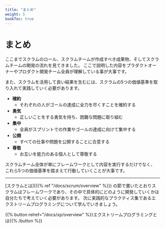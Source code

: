 ```yaml
---
title: "まとめ"
weight: 5
bookToc: true
---
```


# まとめ

ここまでスクラムのロール、スクラムチームが作成すべき成果物、そしてスクラムチームの開発の流れを見てきました。
ここで説明した内容をプラダクトオーナーやプロダクト開発チーム全員が理解している事が大事です。

また、スクラムを活用して良い結果を生むには、スクラムの5つの価値基準を取り入れて実践していく必要があります。

* **確約**
  * それぞれの人がゴールの達成に全力を尽くすことを確約する
* **勇気**
  * 正しいことをする勇気を持ち、困難な問題に取り組む
* **集中**
  * 全員がスプリントでの作業やゴールの達成に向けて集中する
* **公開**
  * すべての仕事や問題を公開することに合意する
* **尊敬**
  * お互いを能力のある個人として尊敬する

スクラムチーム全体が単にフレームワークとして内容を実行するだけでなく、
これら5つの価値基準を踏まえて行動していくことが大事です。

---

[スクラムとは]({{% ref "/docs/scrum/overview" %}}) の節で書いたとおりスクラムはフレームワークであり、その中で具体的にどのように開発していくかは自分たちで考えていく必要があります。
次に実践的なプラクティス集であるエクストリームプログラミングについて学んでいきましょう。

{{% button relref="/docs/xp/overview" %}}エクストリームプログラミングとは{{% /button %}}